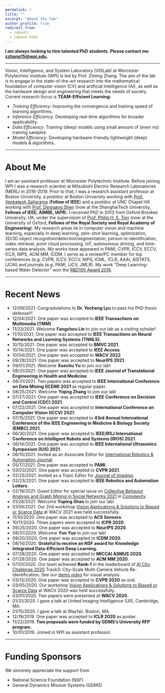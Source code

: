 ```yaml
---
permalink: /
title: ""
excerpt: "About the lab"
author_profile: true
redirect_from: 
  - /about/
  - /about.html
---
```


**I am always looking to hire talented PhD students. Please contact me <zzhang15@wpi.edu>.**

---

Vision, Intelligence, and System Laboratory (VISLab) at Worcester Polytechnic Institute (WPI) is led by Prof. Ziming Zhang. The aim of the lab is to engage in the state-of-the-art research into the mathematical foundation of computer vision (CV) and artificial Intelligence (AI), as well as the hardware design and engineering that meets the needs of society. Current research focus is **TEAM-Efficient Learning:** 
* *Training Efficiency*: Improving the convergence and training speed of learning algorithms.
* *Inference Efficiency*: Developing real-time algorithms for broader applicability.
* *Data Efficiency*: Training (deep) models using small amount of (even no) training samples.
* *Model Efficiency*: Developing hardware-friendly lightweight (deep) models & algorithms.

---

# About Me
I am an assistant professor at Worcester Polytechnic Institute. Before joining WPI I was a research scientist at Mitsubishi Electric Research Laboratories (MERL) in 2016-2019. Prior to that, I was a research assistant professor at Boston University, a postdoc at Boston University working with [Prof. Venkatesh Saligrama](sites.bu.edu/data) (**Fellow of IEEE**) and a postdoc at UNC Chapel Hill working with [Prof. Dinggang Shen](http://shen.web.unc.edu) (now at the ShanghaiTech University, **Fellows of IEEE, AIMBE, IAPR**). I received PhD in 2013 from Oxford Brookes University, UK, under the supervision of [Prof. Philip H. S. Torr](http://www.robots.ox.ac.uk/~tvg/) (now at the University of Oxford, **Fellows of the Royal Society and Royal Academy of Engineering**). My research areas lie in computer vision and machine learning, especially in deep learning, zero-shot learning, optimization, 2D/3D object recognition/detection/segmentation, person re-identification, video retrieval, point cloud processing, IoT, autonomous driving, and time-series data analysis. My works have appeared in PAMI, CVPR, ICCV, ECCV, ICLR, NIPS, ACM MM, ICDM. I serve as a review/PC member for top conferences (e.g. CVPR, ICCV, ECCV, NIPS, ICML, ICLR, AAAI, AISTATS, IJCAI) and journals (e.g. PAMI, IJCV, JMLR). My work "Deep Learning-based Water Detector" won the [R&D100 Award 2018](https://www.merl.com/news/award-20181116-1254).

---

# Recent News
* 12/09/2021. Congradulations to **Dr. Yecheng Lyu** to pass his PhD thesis defense!!!
* 12/04/2021. One paper was accepted to **IEEE Transactions on Multimedia (TMM)**.
* 11/23/2021. Welcome **Fangzhou Lin** to join our lab as a visiting scholar!
* 11/10/2021. One paper was accepted to **IEEE Transactions on Neural Networks and Learning Systems (TNNLS)**.
* 10/15/2021. One paper was accepted to **BMVC 2021**.
* 10/14/2021. One paper was accepted to **IEEE Access**.
* 10/04/2021. One paper was accepted to **WACV 2022**.
* 09/28/2021. One paper was accepted to **NeurIPS 2021**.
* 09/01/2021. Welcome **Xuechu Yu** to join our lab!
* 08/31/2021. One paper was accepted to **IEEE Journal of Translational Engineering in Health and Medicine**.
* 08/31/2021. Two papers was accepted to **IEEE International Conference on Data Mining (ICDM) 2021** as regular paper.
* 08/25/2021. Welcome **Yiqing Zhang** to join our lab!
* 07/27/2021. One paper was accepted to **IEEE Conference on Decision and Control (CDC) 2021**.
* 07/22/2021. One paper was accepted to **International Conference on Computer Vision (ICCV) 2021**.
* 07/15/2021. One paper was accepted to **43rd Annual International Conference of the IEEE Engineering in Medicine & Biology Society (EMBC) 2021**.
* 06/30/2021. One paper was accepted to **IEEE/RSJ International Conference on Intelligent Robots and Systems (IROS) 2021**.
* 06/14/2021. One paper was accepted to **IEEE International Ultrasonics Symposium (IUS) 2021**.
* 06/10/2021. Invited as an Associate Editor for [International Robotics & Automation Journal](https://medcraveonline.com/IRATJ/).
* 05/17/2021. One paper was accepted to **PAMI**.
* 03/03/2021. One paper was accepted to **CVPR 2021**.
* 02/25/2021. Invited as a Topic Editor for [Journal of Imaging](https://www.mdpi.com/journal/jimaging/).
* 02/23/2021. One paper was accepted to **IEEE Robotics and Automation Letters**.
* 02/19/2021. Guest Editor for special issue on [Collective Behavior Analysis and Graph Mining in Social Networks 2021](https://www.hindawi.com/journals/complexity/si/486242/) in [Complexity](https://www.hindawi.com/journals/complexity).
* 01/28/2021. Welcome **Yuping Shao** to join our lab!
* 01/09/2021. Our 2nd workshop [Vision Applications & Solutions to Biased or Scarce Data](https://wvasbsd.github.io/2021/index.html) at WACV 2021 was held successfully. 
* 11/10/2020. One paper was accepted to **ACS Sensors**.
* 10/11/2020. Three papers were accepted to **ICPR 2020**.
* 09/25/2020. One paper was accepted to **NeurIPS 2020**.
* 08/31/2020. Welcome **Yun Yue** to join our lab!
* 08/20/2020. One paper was accepted to **ICDM 2020**.
* 08/14/2020. **Grateful to receive an NSF award for Knowledge Integrated Data-Efficient Deep Learning.**
* 07/28/2020. One paper was accepted to **MICCAI ASMUS 2020**.
* 07/28/2020. One paper was accepted to **ACM MM 2020**.
* 07/01/2020. Our team achieved **Rank-1** in the leaderboard of [AI City Challenge 2020](https://www.aicitychallenge.org) Track3: City-Scale Multi-Camera Vehicle Re-Identification. See our [demo video](https://www.youtube.com/watch?v=ZR69HMsASqc&feature=youtu.be) for visual analysis.
* 03/13/2020. One paper was accepted to **CVPR 2020** as oral.
* 03/05/2020. Our workshop [Vision Applications & Solutions to Biased or Scarce Data](https://wvasbsd.github.io/2020/index.html) at WACV 2020 was held successfully.
* 03/01/2020. Two papers were presented at **WACV 2020**.
* 01/31/2020. I gave a talk at United Imaging Intelligence (UII), Cambridge, MA.
* 01/15/2020. I gave a talk at Wayfair, Boston, MA.
* 12/19/2019. One paper was accepted to **ICLR 2020** as poster.
* 11/22/2019. **Two proposals were funded by GDMS’s University RFP program.**
* 10/01/2019. Joined in WPI as assistant professor. 

---

# Funding Sponsors 
We sincerely appreciate the support from 
* National Science Foundation (NSF)
* General Dynamics Mission Systems (GDMS)



